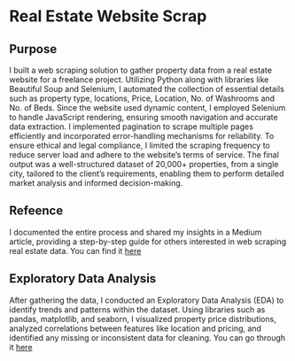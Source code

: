 # Real Estate Website Scrap

## Purpose 

I built a web scraping solution to gather property data from a real estate website for a freelance project. Utilizing Python along with libraries like Beautiful Soup and Selenium, I automated the collection of essential details such as property type, locations, Price, Location, No. of Washrooms and No. of Beds. Since the website used dynamic content, I employed Selenium to handle JavaScript rendering, ensuring smooth navigation and accurate data extraction. I implemented pagination to scrape multiple pages efficiently and incorporated error-handling mechanisms for reliability. To ensure ethical and legal compliance, I limited the scraping frequency to reduce server load and adhere to the website’s terms of service. The final output was a well-structured dataset of 20,000+ properties, from a single city, tailored to the client’s requirements, enabling them to perform detailed market analysis and informed decision-making.

## Refeence 
I documented the entire process and shared my insights in a Medium article, providing a step-by-step guide for others interested in web scraping real estate data. You can find it [here](https://medium.com/@sherafgunmetla/web-scraping-exploratory-data-analysis-of-real-estate-rents-part-1-6adc8b8dc1d3)

## Exploratory Data Analysis 

After gathering the data, I conducted an Exploratory Data Analysis (EDA) to identify trends and patterns within the dataset. Using libraries such as pandas, matplotlib, and seaborn, I visualized property price distributions, analyzed correlations between features like location and pricing, and identified any missing or inconsistent data for cleaning. You can go through it [here](https://medium.com/@sherafgunmetla/web-scraping-exploratory-data-analysis-of-real-estate-rents-using-python-part-2-8aa277c95d02)
